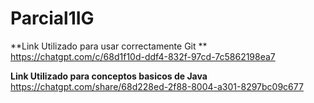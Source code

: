 # Parcial1IG
**Link Utilizado para usar correctamente Git **
https://chatgpt.com/c/68d1f10d-ddf4-832f-97cd-7c5862198ea7

**Link Utilizado para conceptos basicos de Java**
https://chatgpt.com/share/68d228ed-2f88-8004-a301-8297bc09c677

